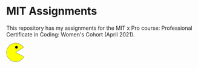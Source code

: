 # MIT Assignments
 
This repository has my assignments for the MIT x Pro course: Professional Certificate in Coding: Women's Cohort (April 2021).

<img src = "PacMan/PacMan1.png" height = '50' />
